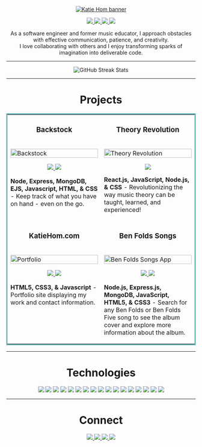 <p align="center">
  <a href="https://katiehom.netlify.app/" target="_blank" rel="noreferrer"><img src="https://user-images.githubusercontent.com/52755177/167436226-789e3401-1a74-4e71-b6fe-a319fd30c02f.png" alt="Katie Hom banner"></a>
</p>

<p align="center">
  <a href="https://katiehom.netlify.app" target="_blank">
    <img src="https://img.shields.io/static/v1?label=|&message=WEBSITE&color=c90c64&style=plastic&logo=netlify&logo-color=white"/>
  </a>
  <a href="https://www.linkedin.com/in/katiehom/" target="_blank">
    <img src="https://img.shields.io/static/v1?label=|&message=LINKED-IN&color=1f1591&style=plastic&logo=linkedin&logo-color=white"/>
  </a>
  <a href="https://twitter.com/katiehom" target="_blank">
    <img src="https://img.shields.io/static/v1?label=|&message=TWITTER&color=c90c64&style=plastic&logo=twitter&logo-color=white"/>
  </a>
  <a href="https://angel.co/u/katie-hom" target="_blank">
      <img src="https://img.shields.io/static/v1?label=|&message=ANGEL-LIST&color=1f1591&style=plastic&logo=angellist&logo-color=white"/>
  </a>
</p>

<p align="center">
    As a software engineer and former music educator, I approach obstacles with effective communication, patience, and creativity.
  <br />
    I love collaborating with others and I enjoy transforming sparks of imagination into deliverable code.
</p>

----------

<p align="center">
  <img src="http://github-readme-streak-stats.herokuapp.com?user=katiehom&theme=dark&hide_border=true&currStreakLabel=E30D88&fire=E30D88&ring=7CDCE3&background=050B26&dates=7CDCE3" alt="GitHub Streak Stats"/>
</p>

----------

<h1 align="center">Projects</h1>
<table bordercolor="#66b2b2">

  <tr>
  <td width="50%" valign="top">
      <h3 align="center">Backstock</h3>
        <br />
      <a target="_blank" href="https://backstock.app">
            <img src="https://user-images.githubusercontent.com/52755177/192898383-e45e6c43-a222-4e2f-befd-b1244fd755bf.gif" width="100%"  alt="Backstock"/>
        </a>
        <br />
        <p align="center">
          
  <a href="https://github.com/katiehom/backstock5.2" target="_blank">
    <img src="https://img.shields.io/static/v1?label=|&message=REPO&color=1f1591&style=plastic&logo=github&logo-color=white"/>
  </a>
  <a href="https://backstock.app" target="_blank">
    <img src="https://img.shields.io/static/v1?label=|&message=WEBSITE&color=c90c64&style=plastic&logo=render&logo-color=white"/>
  </a>
      </p>
        <p><strong>Node, Express, MongoDB, EJS, Javascript, HTML, & CSS</strong> - Keep track of what you have on hand - even on the go.</p>
    </td>
    <td width="50%" valign="top">
      <h3 align="center">Theory Revolution</h3>
        <br />
        <a target="_blank" href="https://theoryrevolution.com">
            <img src="https://user-images.githubusercontent.com/52755177/180623890-6179f79a-82f7-4336-bf2f-adaedaa1eb44.gif" width="100%" alt="Theory Revolution"/>
        </a>
        <br />
        <p align="center">
          
  <a href="https://theoryrevolution.com" target="_blank">
    <img src="https://img.shields.io/static/v1?label=|&message=WEBSITE&color=c90c64&style=plastic&logo=react&logo-color=white"/>
  </a>
      </p>
        <p><strong>React.js, JavaScript, Node.js, & CSS</strong> - Revolutionizing the way music theory can be taught, learned, and experienced!</p>
    </td>
  </tr>
  
  <tr>
    <td width="50%" valign="top">
      <h3 align="center">KatieHom.com</h3>
      <br />
        <a target="_blank" href="https://katiehom.netlify.app">
          <img src="https://user-images.githubusercontent.com/52755177/180623739-fbf4f9ef-d1e2-4cb3-8717-0f139b4af221.gif" width="100%" alt="Portfolio"/>
        </a>
      <br />
        <p align="center">
  <a href="https://github.com/katiehom/katie-hom" target="_blank">
    <img src="https://img.shields.io/static/v1?label=|&message=REPO&color=1f1591&style=plastic&logo=github&logo-color=white"/>
  </a>
  <a href="http://katiehom.netlify.app" target="_blank">
    <img src="https://img.shields.io/static/v1?label=|&message=WEBSITE&color=c90c64&style=plastic&logo=netlify&logo-color=white"/>
  </a>
      </p>
        <p><strong>HTML5, CSS3, & Javascript</strong> - Portfolio site displaying my work and contact information.</p>
    </td>
    <td width="50%" valign="top">
      <h3 align="center">Ben Folds Songs</h3>
        <br />
        <a target="_blank" href="https://ben-folds-api.netlify.app/">
          <img src="https://user-images.githubusercontent.com/52755177/186995784-efe50111-b278-425a-ba54-aac9779028d7.gif" width="100%" alt="Ben Folds Songs App"/>
        </a>
        <br />
        <p align="center">
          
  <a href="https://github.com/katiehom/ben-folds-api" target="_blank">
    <img src="https://img.shields.io/static/v1?label=|&message=REPO&color=1f1591&style=plastic&logo=github&logo-color=white"/>
  </a>
  <a href="https://ben-folds-api.netlify.app" target="_blank">
    <img src="https://img.shields.io/static/v1?label=|&message=WEBSITE&color=c90c64&style=plastic&logo=heroku&logo-color=white"/>
  </a>
      </p>
        <p><strong>Node.js, Express.js, MongoDB, JavaScript, HTML5, & CSS3</strong> - Search for any Ben Folds or Ben Folds Five song to see the album cover and explore more information about the album.</p>
    </td>
  </tr>
</table>

----------

<h1 align="center">Technologies</h1>


<p align="center">
    <img src="https://img.shields.io/static/v1?label=|&message=HTML5&color=1f1591&style=plastic&logo=html5"/>
    <img src="https://img.shields.io/static/v1?label=|&message=CSS3&color=1f1591&style=plastic&logo=css3"/>
    <img src="https://img.shields.io/static/v1?label=|&message=FIGMA&color=5505f5&style=plastic&logo=figma"/>
    <img src="https://img.shields.io/static/v1?label=|&message=WORDPRESS&color=7105f5&style=plastic&logo=wordpress"/>
    <img src="https://img.shields.io/static/v1?label=|&message=JAVASCRIPT&color=8d05f5&style=plastic&logo=javascript"/>
    <img src="https://img.shields.io/static/v1?label=|&message=BOOTSTRAP&color=c905f5&style=plastic&logo=bootstrap"/>
    <img src="https://img.shields.io/static/v1?label=|&message=TAILWIND.CSS&color=c905f5&style=plastic&logo=tailwind-css"/>
    <img src="https://img.shields.io/static/v1?label=|&message=STYLED COMPONENTS&color=c905f5&style=plastic&logo=styled-components"/>
    <img src="https://img.shields.io/static/v1?label=|&message=PASSPORT.JS&color=c905f5&style=plastic&logo=passport"/>
    <img src="https://img.shields.io/static/v1?label=|&message=REACT.JS&color=c905f5&style=plastic&logo=react"/>
    <img src="https://img.shields.io/static/v1?label=|&message=REDUX&color=c905f5&style=plastic&logo=redux"/>
    <img src="https://img.shields.io/static/v1?label=|&message=NODE.JS&color=f505b9&style=plastic&logo=node.js"/>
    <img src="https://img.shields.io/static/v1?label=|&message=HEROKU&color=f505b9&style=plastic&logo=heroku"/>
    <img src="https://img.shields.io/static/v1?label=|&message=MONGO DB&color=f505b9&style=plastic&logo=mongodb"/>
    <img src="https://img.shields.io/static/v1?label=|&message=MONGOOSE&color=f505b9&style=plastic&logo=mongoose"/>
    <img src="https://img.shields.io/static/v1?label=|&message=EXPRESS.JS&color=f505b9&style=plastic&logo=express"/>
    <img src="https://img.shields.io/static/v1?label=|&message=GIT&color=f50589&style=plastic&logo=git"/>
</p>

----------


<h1 align="center">Connect</h1>
<p align="center">
  <a href="https://katiehom.netlify.app" target="_blank">
    <img src="https://img.shields.io/static/v1?label=|&message=WEBSITE&color=c90c64&style=plastic&logo=react&logo-color=white"/>
  </a>
  <a href="https://www.linkedin.com/in/katiehom/" target="_blank">
    <img src="https://img.shields.io/static/v1?label=|&message=LINKED-IN&color=1f1591&style=plastic&logo=linkedin&logo-color=white"/>
  </a>
  <a href="https://twitter.com/katiehom" target="_blank">
    <img src="https://img.shields.io/static/v1?label=|&message=TWITTER&color=c90c64&style=plastic&logo=twitter&logo-color=white"/>
  </a>
  <a href="https://angel.co/u/katie-hom" target="_blank">
      <img src="https://img.shields.io/static/v1?label=|&message=ANGEL-LIST&color=1f1591&style=plastic&logo=angellist&logo-color=white"/>
  </a>
</p>
